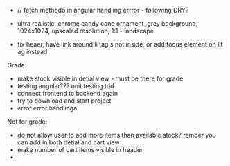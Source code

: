 -   // fetch methodo in angular handling errror - following DRY?

-   ultra realistic, chrome candy cane ornament ,grey background, 1024x1024, upscaled resolution, 1:1 - landscape

-   fix heaer, have link around li tag,s not inside, or add focus element on lit ag instead

Grade:

-   make stock visible in detial view - must be there for grade
-   testing angular??? unit testing tdd
-   connect frontend to backend again
-   try to download and start project
-   error
    error handlinga

Not for grade:

-   do not allow user to add more items than available stock? rember you can add in both detial and cart view
-   make number of cart items visible in header
-
